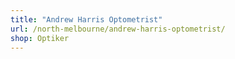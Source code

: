```yaml
---
title: "Andrew Harris Optometrist"
url: /north-melbourne/andrew-harris-optometrist/
shop: Optiker
---
```

